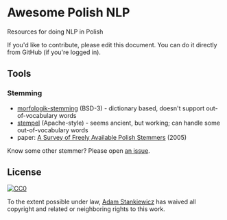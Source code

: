 # Awesome Polish NLP

Resources for doing NLP in Polish

If you'd like to contribute, please edit this document. You can do it directly from GitHub (if you're logged in).

## Tools

### Stemming

- [morfologik-stemming](https://github.com/morfologik/morfologik-stemming) (BSD-3) - dictionary based, doesn't support out-of-vocabulary words
- [stempel](http://www.getopt.org/stempel/) (Apache-style) - seems ancient, but working; can handle some out-of-vocabulary words
- paper: [A Survey of Freely Available Polish Stemmers](http://www.cs.put.poznan.pl/dweiss/site/publications/download/ltc_092_weiss_2.pdf) (2005)

Know some other stemmer? Please open [an issue](https://github.com/sheerun/awesome-polish-nlp/issues).

## License

[![CC0](http://mirrors.creativecommons.org/presskit/buttons/88x31/svg/cc-zero.svg)](https://creativecommons.org/publicdomain/zero/1.0/)

To the extent possible under law, [Adam Stankiewicz](https://sheerun.net) has waived all copyright and related or neighboring rights to this work.

